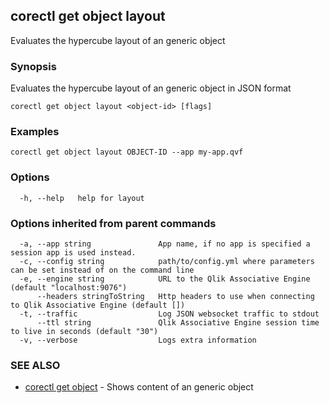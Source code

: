 ## corectl get object layout

Evaluates the hypercube layout of an generic object

### Synopsis

Evaluates the hypercube layout of an generic object in JSON format

```
corectl get object layout <object-id> [flags]
```

### Examples

```
corectl get object layout OBJECT-ID --app my-app.qvf
```

### Options

```
  -h, --help   help for layout
```

### Options inherited from parent commands

```
  -a, --app string               App name, if no app is specified a session app is used instead.
  -c, --config string            path/to/config.yml where parameters can be set instead of on the command line
  -e, --engine string            URL to the Qlik Associative Engine (default "localhost:9076")
      --headers stringToString   Http headers to use when connecting to Qlik Associative Engine (default [])
  -t, --traffic                  Log JSON websocket traffic to stdout
      --ttl string               Qlik Associative Engine session time to live in seconds (default "30")
  -v, --verbose                  Logs extra information
```

### SEE ALSO

* [corectl get object](corectl_get_object.md)	 - Shows content of an generic object

